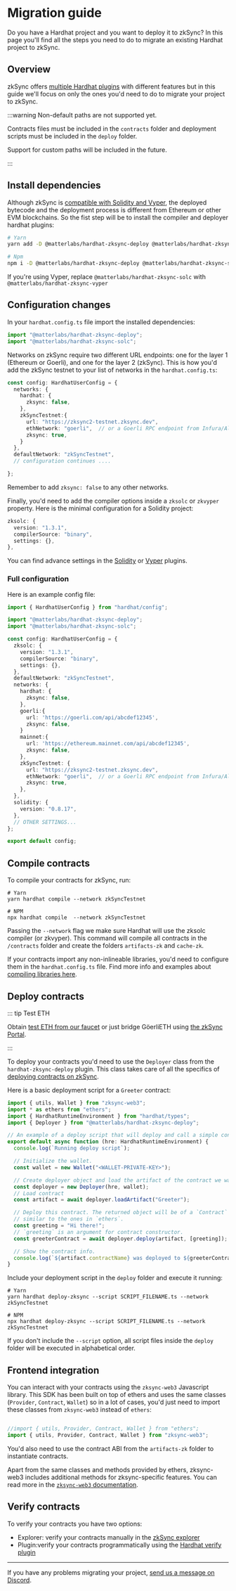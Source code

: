 # Migration guide

Do you have a Hardhat project and you want to deploy it to zkSync? In this page you'll find all the steps you need to do to migrate an existing Hardhat project to zkSync.

## Overview

zkSync offers [multiple Hardhat plugins](./plugins.md) with different features but in this guide we'll focus on only the ones you'd need to do to migrate your project to zkSync.

:::warning Non-default paths are not supported yet.

Contracts files must be included in the `contracts` folder and deployment scripts must be included in the `deploy` folder.

Support for custom paths will be included in the future.

:::

## Install dependencies

Although zkSync is [compatible with Solidity and Vyper](../../dev/building-on-zksync/contracts/contract-development.md), the deployed bytecode and the deployment process is different from Ethereum or other EVM blockchains. So the fist step will be to install the compiler and deployer hardhat plugins:

```sh
# Yarn
yarn add -D @matterlabs/hardhat-zksync-deploy @matterlabs/hardhat-zksync-solc

# Npm
npm i -D @matterlabs/hardhat-zksync-deploy @matterlabs/hardhat-zksync-solc

```

If you're using Vyper, replace `@matterlabs/hardhat-zksync-solc` with `@matterlabs/hardhat-zksync-vyper`

## Configuration changes

In your `hardhat.config.ts` file import the installed dependencies:

```typescript
import "@matterlabs/hardhat-zksync-deploy";
import "@matterlabs/hardhat-zksync-solc";
```

Networks on zkSync require two different URL endpoints: one for the layer 1 (Ethereum or Goerli), and one for the layer 2 (zkSync). This is how you'd add the zkSync testnet to your list of networks in the `hardhat.config.ts`:

```typescript
const config: HardhatUserConfig = {
  networks: {
    hardhat: {
      zksync: false,
    },
    zkSyncTestnet:{
      url: "https://zksync2-testnet.zksync.dev",
      ethNetwork: "goerli",  // or a Goerli RPC endpoint from Infura/Alchemy/Chainstack etc.
      zksync: true,
    }
  },
  defaultNetwork: "zkSyncTestnet",
  // configuration continues ....

};
```
Remember to add `zksync: false` to any other networks.

Finally, you'd need to add the compiler options inside a `zksolc` or `zkvyper` property. Here is the minimal configuration for a Solidity project:

```typescript
zksolc: {
  version: "1.3.1",
  compilerSource: "binary",
  settings: {},
},
```
You can find advance settings in the [Solidity](./hardhat-zksync-solc.md) or [Vyper](./hardhat-zksync-vyper.md) plugins.

### Full configuration

Here is an example config file:

```typescript
import { HardhatUserConfig } from "hardhat/config";

import "@matterlabs/hardhat-zksync-deploy";
import "@matterlabs/hardhat-zksync-solc";

const config: HardhatUserConfig = {
  zksolc: {
    version: "1.3.1",
    compilerSource: "binary",
    settings: {},
  },
  defaultNetwork: "zkSyncTestnet",
  networks: {
    hardhat: {
      zksync: false,
    },
    goerli:{
      url: 'https://goerli.com/api/abcdef12345',
      zksync: false,
    }
    mainnet:{
      url: 'https://ethereum.mainnet.com/api/abcdef12345',
      zksync: false,
    },
    zkSyncTestnet: {
      url: "https://zksync2-testnet.zksync.dev",
      ethNetwork: "goerli",  // or a Goerli RPC endpoint from Infura/Alchemy/Chainstack etc.
      zksync: true,
    },
  },
  solidity: {
    version: "0.8.17",
  },
  // OTHER SETTINGS...
};

export default config;
```

## Compile contracts

To compile your contracts for zkSync, run:

```
# Yarn
yarn hardhat compile --network zkSyncTestnet

# NPM
npx hardhat compile  --network zkSyncTestnet
```

Passing the `--network` flag we make sure Hardhat will use the zksolc compiler (or zkvyper). This command will compile all contracts in the `/contracts` folder and create the folders `artifacts-zk` and `cache-zk`.


If your contracts import any non-inlineable libraries, you'd need to configure them in the `hardhat.config.ts` file. Find more info and examples about [compiling libraries here](./compiling-libraries.md).

## Deploy contracts

::: tip Test ETH

Obtain [test ETH from our faucet](https://portal.zksync.io/faucet) or just bridge GöerliETH using [the zkSync Portal](https://portal.zksync.io/bridge).

:::

To deploy your contracts you'd need to use the `Deployer` class from the `hardhat-zksync-deploy`  plugin. This class takes care of all the specifics of [deploying contracts on zkSync](../../dev/building-on-zksync/contracts/contract-deployment.md). 

Here is a basic deployment script for a `Greeter` contract:


```typescript
import { utils, Wallet } from "zksync-web3";
import * as ethers from "ethers";
import { HardhatRuntimeEnvironment } from "hardhat/types";
import { Deployer } from "@matterlabs/hardhat-zksync-deploy";

// An example of a deploy script that will deploy and call a simple contract.
export default async function (hre: HardhatRuntimeEnvironment) {
  console.log(`Running deploy script`);

  // Initialize the wallet.
  const wallet = new Wallet("<WALLET-PRIVATE-KEY>");

  // Create deployer object and load the artifact of the contract we want to deploy.
  const deployer = new Deployer(hre, wallet);
  // Load contract
  const artifact = await deployer.loadArtifact("Greeter");

  // Deploy this contract. The returned object will be of a `Contract` type, 
  // similar to the ones in `ethers`.
  const greeting = "Hi there!";
  // `greeting` is an argument for contract constructor.
  const greeterContract = await deployer.deploy(artifact, [greeting]);

  // Show the contract info.
  console.log(`${artifact.contractName} was deployed to ${greeterContract.address}`);
}

```
Include your deployment script in the `deploy` folder and execute it running:

```
# Yarn
yarn hardhat deploy-zksync --script SCRIPT_FILENAME.ts --network zkSyncTestnet

# NPM
npx hardhat deploy-zksync --script SCRIPT_FILENAME.ts --network zkSyncTestnet
```

If you don't include the `--script` option, all script files inside the `deploy` folder will be executed in alphabetical order.

## Frontend integration

You can interact with your contracts using the `zksync-web3` Javascript library. This SDK has been built on top of ethers and uses the same classes (`Provider`, `Contract`, `Wallet`) so in a lot of cases, you'd just need to import these classes from `zksync-web3`  instead of `ethers`:

```typescript

//import { utils, Provider, Contract, Wallet } from "ethers";
import { utils, Provider, Contract, Wallet } from "zksync-web3";

```

You'd also need to use the contract ABI from the `artifacts-zk` folder to instantiate contracts.

Apart from the same classes and methods provided by ethers, zksync-web3 includes additional methods for zksync-specific features. You can read more in the [`zksync-web3` documentation](../js/getting-started.md).

## Verify contracts

To verify your contracts you have two options:

- Explorer: verify your contracts manually in the [zkSync explorer](../tools/block-explorer/contract-verification.md)
- Plugin:verify your contracts programmatically using the [Hardhat verify plugin](./hardhat-zksync-verify.md)


---

If you have any problems migrating your project, [send us a message on Discord](https://join.zksync.dev/).
